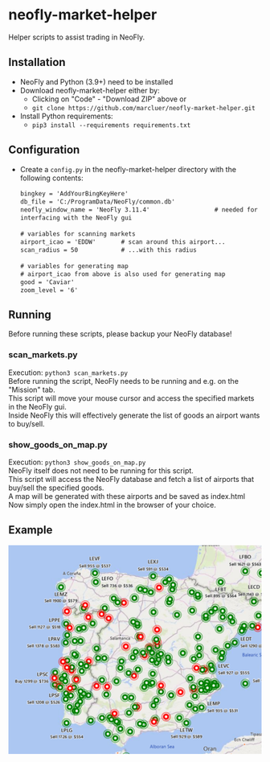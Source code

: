 # neofly-market-helper

Helper scripts to assist trading in NeoFly.

## Installation
- NeoFly and Python (3.9+) need to be installed
- Download neofly-market-helper either by:
  - Clicking on "Code" - "Download ZIP" above or
  - `git clone https://github.com/marcluer/neofly-market-helper.git`
- Install Python requirements:
  - `pip3 install --requirements requirements.txt`

## Configuration
- Create a `config.py` in the neofly-market-helper directory with the following contents:
  ```
  bingkey = 'AddYourBingKeyHere'
  db_file = 'C:/ProgramData/NeoFly/common.db'
  neofly_window_name = 'NeoFly 3.11.4'                  # needed for interfacing with the NeoFly gui

  # variables for scanning markets
  airport_icao = 'EDDW'       # scan around this airport...
  scan_radius = 50            # ...with this radius

  # variables for generating map
  # airport_icao from above is also used for generating map
  good = 'Caviar'
  zoom_level = '6'
  ```
  
## Running
Before running these scripts, please backup your NeoFly database!

### scan_markets.py
Execution: `python3 scan_markets.py`<br>
Before running the script, NeoFly needs to be running and e.g. on the "Mission" tab.<br>
This script will move your mouse cursor and access the specified markets in the NeoFly gui.<br>
Inside NeoFly this will effectively generate the list of goods an airport wants to buy/sell.

### show_goods_on_map.py
Execution: `python3 show_goods_on_map.py`<br>
NeoFly itself does not need to be running for this script.<br>
This script will access the NeoFly database and fetch a list of airports that buy/sell the specified goods.<br>
A map will be generated with these airports and be saved as index.html <br>
Now simply open the index.html in the browser of your choice.

## Example
![This is an image](/doc/screenshot_LE+LP.png)
